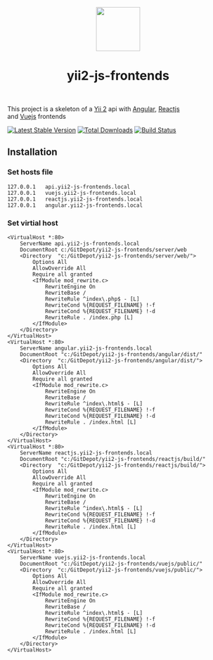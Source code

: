 <p align="center">
    <a href="https://github.com/yiisoft" target="_blank">
        <img src="https://avatars0.githubusercontent.com/u/993323" height="100px">
    </a>
    <h1 align="center">yii2-js-frontends</h1>
    <br>
</p>

This project is a skeleton of a [Yii 2](http://www.yiiframework.com/) api 
with [Angular](https://angular.io/), 
[Reactjs](https://reactjs.org)  
and [Vuejs](https://vuejs.org/) frontends

[![Latest Stable Version](https://img.shields.io/packagist/v/claudejanz/yii2-js-frontends.svg)](https://packagist.org/packages/claudejanz/yii2-js-frontends)
[![Total Downloads](https://img.shields.io/packagist/dt/claudejanz/yii2-js-frontends.svg)](https://packagist.org/packages/claudejanz/yii2-js-frontends)
[![Build Status](https://travis-ci.org/claudejanz/yii2-js-frontends.svg?branch=master)](https://travis-ci.org/claudejanz/yii2-js-frontends)

## Installation

### Set hosts file
~~~
127.0.0.1	api.yii2-js-frontends.local
127.0.0.1	vuejs.yii2-js-frontends.local
127.0.0.1	reactjs.yii2-js-frontends.local
127.0.0.1	angular.yii2-js-frontends.local
~~~

### Set virtial host
~~~
<VirtualHost *:80>
	ServerName api.yii2-js-frontends.local
	DocumentRoot c:/GitDepot/yii2-js-frontends/server/web
	<Directory  "c:/GitDepot/yii2-js-frontends/server/web/">
		Options All
		AllowOverride All
		Require all granted
		<IfModule mod_rewrite.c>
			RewriteEngine On
			RewriteBase /
			RewriteRule ^index\.php$ - [L]
			RewriteCond %{REQUEST_FILENAME} !-f
			RewriteCond %{REQUEST_FILENAME} !-d
			RewriteRule . /index.php [L]
		</IfModule>
	</Directory>
</VirtualHost>
<VirtualHost *:80>
    ServerName angular.yii2-js-frontends.local
    DocumentRoot "c:/GitDepot/yii2-js-frontends/angular/dist/"    
    <Directory  "c:/GitDepot/yii2-js-frontends/angular/dist/">
		Options All
		AllowOverride All
		Require all granted
		<IfModule mod_rewrite.c>
			RewriteEngine On
			RewriteBase /
			RewriteRule ^index\.html$ - [L]
			RewriteCond %{REQUEST_FILENAME} !-f
			RewriteCond %{REQUEST_FILENAME} !-d
			RewriteRule . /index.html [L]
		</IfModule>
	</Directory>
</VirtualHost>
<VirtualHost *:80>
    ServerName reactjs.yii2-js-frontends.local
    DocumentRoot "c:/GitDepot/yii2-js-frontends/reactjs/build/"    
    <Directory  "c:/GitDepot/yii2-js-frontends/reactjs/build/">
		Options All
		AllowOverride All
		Require all granted
		<IfModule mod_rewrite.c>
			RewriteEngine On
			RewriteBase /
			RewriteRule ^index\.html$ - [L]
			RewriteCond %{REQUEST_FILENAME} !-f
			RewriteCond %{REQUEST_FILENAME} !-d
			RewriteRule . /index.html [L]
		</IfModule>
	</Directory>
</VirtualHost>
<VirtualHost *:80>
    ServerName vuejs.yii2-js-frontends.local
    DocumentRoot "c:/GitDepot/yii2-js-frontends/vuejs/public/"    
    <Directory  "c:/GitDepot/yii2-js-frontends/vuejs/public/">
		Options All
		AllowOverride All
		Require all granted
		<IfModule mod_rewrite.c>
			RewriteEngine On
			RewriteBase /
			RewriteRule ^index\.html$ - [L]
			RewriteCond %{REQUEST_FILENAME} !-f
			RewriteCond %{REQUEST_FILENAME} !-d
			RewriteRule . /index.html [L]
		</IfModule>
	</Directory>
</VirtualHost>
~~~